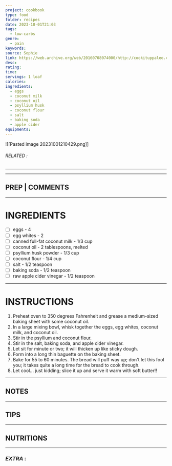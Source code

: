 ```yaml
---
project: cookbook
type: food
folder: recipes
date: 2023-10-01T21:03
tags:
  - low-carbs
genre:
  - pain
keywords: 
source: Sophie
link: https://web.archive.org/web/20160708074000/http://cookituppaleo.com/paleo-low-carb-bread/
desc: 
rating: 
time: 
servings: 1 loaf
calories: 
ingredients:
  - eggs
  - coconut milk
  - coconut oil
  - psyllium husk
  - coconut flour
  - salt
  - baking soda
  - apple cider
equipments:
---
```


![[Pasted image 20231001210429.png]]
###### *RELATED* : 
---


---
## PREP | COMMENTS



---
# INGREDIENTS

- [ ] eggs - 4
- [ ] egg whites - 2
- [ ] canned full-fat coconut milk - 1/3 cup
- [ ] coconut oil - 2 tablespoons, melted
- [ ] psyllium husk powder - 1/3 cup
- [ ] coconut flour - 1/4 cup
- [ ] salt - 1/2 teaspoon
- [ ] baking soda - 1/2 teaspoon
- [ ] raw apple cider vinegar - 1/2 teaspoon

---
# INSTRUCTIONS

1. Preheat oven to 350 degrees Fahrenheit and grease a medium-sized baking sheet with some coconut oil.
2. In a large mixing bowl, whisk together the eggs, egg whites, coconut milk, and coconut oil.
3. Stir in the psyllium and coconut flour.
4. Stir in the salt, baking soda, and apple cider vinegar.
5. Let sit for minute or two; it will thicken up like sticky dough.
6. Form into a long thin baguette on the baking sheet.
7. Bake for 55 to 60 minutes. The bread will puff way up; don't let this fool you; it takes quite a long time for the bread to cook through.
8. Let cool... just kidding; slice it up and serve it warm with soft butter!!

---
## NOTES



---
## TIPS



---
## NUTRITIONS



---
### *EXTRA* :



